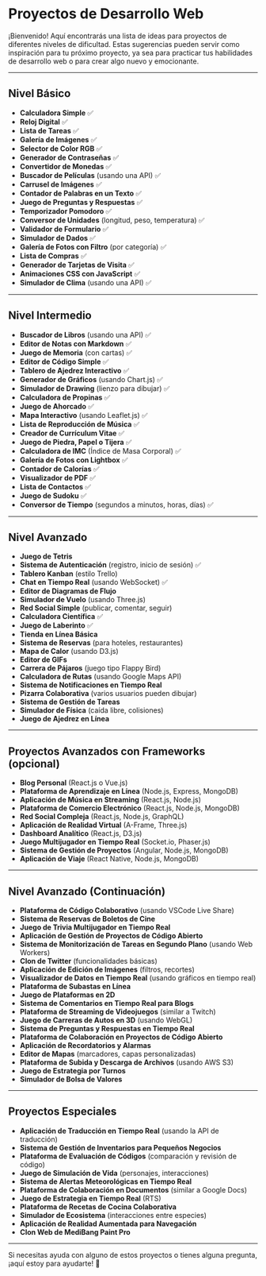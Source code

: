 # **Proyectos de Desarrollo Web**

¡Bienvenido! Aquí encontrarás una lista de ideas para proyectos de diferentes niveles de dificultad. Estas sugerencias pueden servir como inspiración para tu próximo proyecto, ya sea para practicar tus habilidades de desarrollo web o para crear algo nuevo y emocionante.

---

## **Nivel Básico**

- **Calculadora Simple** ✅ 
- **Reloj Digital** ✅
- **Lista de Tareas** ✅
- **Galería de Imágenes** ✅
- **Selector de Color RGB** ✅
- **Generador de Contraseñas** ✅
- **Convertidor de Monedas** ✅
- **Buscador de Películas** (usando una API) ✅
- **Carrusel de Imágenes** ✅
- **Contador de Palabras en un Texto** ✅
- **Juego de Preguntas y Respuestas** ✅
- **Temporizador Pomodoro** ✅
- **Conversor de Unidades** (longitud, peso, temperatura) ✅
- **Validador de Formulario** ✅
- **Simulador de Dados** ✅
- **Galería de Fotos con Filtro** (por categoría) ✅
- **Lista de Compras** ✅
- **Generador de Tarjetas de Visita** ✅
- **Animaciones CSS con JavaScript** ✅
- **Simulador de Clima** (usando una API) ✅

---

## **Nivel Intermedio**

- **Buscador de Libros** (usando una API) ✅
- **Editor de Notas con Markdown** ✅
- **Juego de Memoria** (con cartas) ✅
- **Editor de Código Simple** ✅
- **Tablero de Ajedrez Interactivo** ✅
- **Generador de Gráficos** (usando Chart.js) ✅
- **Simulador de Drawing** (lienzo para dibujar) ✅
- **Calculadora de Propinas** ✅
- **Juego de Ahorcado** ✅
- **Mapa Interactivo** (usando Leaflet.js) ✅
- **Lista de Reproducción de Música** ✅
- **Creador de Currículum Vitae** ✅
- **Juego de Piedra, Papel o Tijera** ✅
- **Calculadora de IMC** (Índice de Masa Corporal) ✅
- **Galería de Fotos con Lightbox** ✅
- **Contador de Calorías** ✅
- **Visualizador de PDF** ✅
- **Lista de Contactos** ✅
- **Juego de Sudoku** ✅
- **Conversor de Tiempo** (segundos a minutos, horas, días) ✅

---

## **Nivel Avanzado**

- **Juego de Tetris**
- **Sistema de Autenticación** (registro, inicio de sesión) ✅
- **Tablero Kanban** (estilo Trello)
- **Chat en Tiempo Real** (usando WebSocket) ✅
- **Editor de Diagramas de Flujo**
- **Simulador de Vuelo** (usando Three.js)
- **Red Social Simple** (publicar, comentar, seguir)
- **Calculadora Científica** ✅
- **Juego de Laberinto** ✅
- **Tienda en Línea Básica**
- **Sistema de Reservas** (para hoteles, restaurantes)
- **Mapa de Calor** (usando D3.js)
- **Editor de GIFs**
- **Carrera de Pájaros** (juego tipo Flappy Bird)
- **Calculadora de Rutas** (usando Google Maps API)
- **Sistema de Notificaciones en Tiempo Real**
- **Pizarra Colaborativa** (varios usuarios pueden dibujar)
- **Sistema de Gestión de Tareas**
- **Simulador de Física** (caída libre, colisiones)
- **Juego de Ajedrez en Línea**

---

## **Proyectos Avanzados con Frameworks (opcional)**

- **Blog Personal** (React.js o Vue.js)
- **Plataforma de Aprendizaje en Línea** (Node.js, Express, MongoDB)
- **Aplicación de Música en Streaming** (React.js, Node.js)
- **Plataforma de Comercio Electrónico** (React.js, Node.js, MongoDB)
- **Red Social Compleja** (React.js, Node.js, GraphQL)
- **Aplicación de Realidad Virtual** (A-Frame, Three.js)
- **Dashboard Analítico** (React.js, D3.js)
- **Juego Multijugador en Tiempo Real** (Socket.io, Phaser.js)
- **Sistema de Gestión de Proyectos** (Angular, Node.js, MongoDB)
- **Aplicación de Viaje** (React Native, Node.js, MongoDB)

---

## **Nivel Avanzado (Continuación)**

- **Plataforma de Código Colaborativo** (usando VSCode Live Share)
- **Sistema de Reservas de Boletos de Cine**
- **Juego de Trivia Multijugador en Tiempo Real**
- **Aplicación de Gestión de Proyectos de Código Abierto**
- **Sistema de Monitorización de Tareas en Segundo Plano** (usando Web Workers)
- **Clon de Twitter** (funcionalidades básicas)
- **Aplicación de Edición de Imágenes** (filtros, recortes)
- **Visualizador de Datos en Tiempo Real** (usando gráficos en tiempo real)
- **Plataforma de Subastas en Línea**
- **Juego de Plataformas en 2D**
- **Sistema de Comentarios en Tiempo Real para Blogs**
- **Plataforma de Streaming de Videojuegos** (similar a Twitch)
- **Juego de Carreras de Autos en 3D** (usando WebGL)
- **Sistema de Preguntas y Respuestas en Tiempo Real**
- **Plataforma de Colaboración en Proyectos de Código Abierto**
- **Aplicación de Recordatorios y Alarmas**
- **Editor de Mapas** (marcadores, capas personalizadas)
- **Plataforma de Subida y Descarga de Archivos** (usando AWS S3)
- **Juego de Estrategia por Turnos**
- **Simulador de Bolsa de Valores**

---

## **Proyectos Especiales**

- **Aplicación de Traducción en Tiempo Real** (usando la API de traducción)
- **Sistema de Gestión de Inventarios para Pequeños Negocios**
- **Plataforma de Evaluación de Códigos** (comparación y revisión de código)
- **Juego de Simulación de Vida** (personajes, interacciones)
- **Sistema de Alertas Meteorológicas en Tiempo Real**
- **Plataforma de Colaboración en Documentos** (similar a Google Docs)
- **Juego de Estrategia en Tiempo Real** (RTS)
- **Plataforma de Recetas de Cocina Colaborativa**
- **Simulador de Ecosistema** (interacciones entre especies)
- **Aplicación de Realidad Aumentada para Navegación**
- **Clon Web de MediBang Paint Pro**

---

Si necesitas ayuda con alguno de estos proyectos o tienes alguna pregunta, ¡aquí estoy para ayudarte! 🚀

